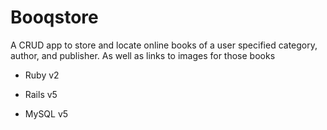 # Booqstore

A CRUD app to store and locate online books of a user specified category, author, and publisher. As well as links to images for those books

* Ruby v2

* Rails v5

* MySQL v5
